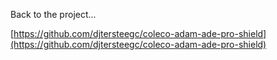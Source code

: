 Back to the project...

[https://github.com/djtersteegc/coleco-adam-ade-pro-shield](https://github.com/djtersteegc/coleco-adam-ade-pro-shield)


